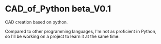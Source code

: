 # CAD_of_Python beta_V0.1

CAD creation based on python.

Compared to other programming languages, I'm not as proficient in Python, so I'll be working on a project to learn it at the same time.
